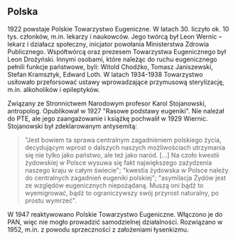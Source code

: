 ## Polska

1922 powstaje Polskie Towarzystwo Eugeniczne. W latach 30. liczyło ok. 10 tys. członków, m.in. lekarzy i naukowców. Jego twórcą był Leon Wernic – lekarz i działacz społeczny, inicjator powołania Ministerstwa Zdrowia Publicznego. Współtwórcą oraz prezesem Towarzystwa Eugenicznego był Leon Drożyński. Innymi osobami, które należąc do ruchu eugenicznego pełnili funkcje państwowe, byli: Witold Chodźko, Tomasz Janiszewski, Stefan Kramsztyk, Edward Loth. W latach 1934-1938 Towarzystwo usiłowało przeforsować ustawy wprowadzające przymusową sterylizację, m.in. alkoholików i epileptyków.

Związany ze Stronnictwem Narodowym profesor Karol Stojanowski, antropolog. Opublikował w 1927 "Rasowe podstawy eugeniki". Nie należał do PTE, ale jego zaangażowanie i książkę pochwalił w 1929 Wiernic. Stojanowski był zdeklarowanym antysemitą:

> "Jest bowiem ta sprawa centralnym zagadnieniem polskiego życia, decydującym wprost o dalszych naszych możliwościach utrzymania się nie tylko jako państwo, ale też jako naród. […] Na czoło kwestii żydowskiej w Polsce wysuwa się fakt największego zażydzenia naszego kraju w całym świecie";
> "kwestia żydowska w Polsce należy do centralnych zagadnień eugeniki polskiej";
> "asymilacja Żydów jest ze względów eugenicznych niepożądaną. Muszą oni bądź to wyemigrować, bądź to ograniczywszy swój przyrost naturalny, po prostu wymrzeć".

W 1947 reaktywowano Polskie Towarzystwo Eugeniczne. Włączono je do PAN, więc nie mogło prowadzić samodzielnej działalności. Rozwiązano w 1952, m.in. z powodu sprzeczności z założeniami łysenkizmu.
